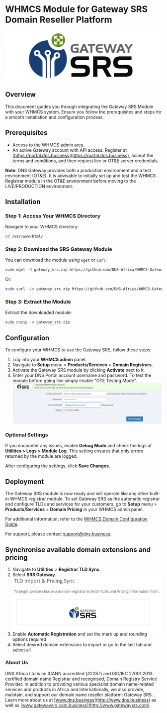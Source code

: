 # WHMCS Module for Gateway SRS Domain Reseller Platform

![logo.png](modules%2Fregistrars%2Fgateway_srs%2Flogo.png)

## Overview

This document guides you through integrating the Gateway SRS Module with your WHMCS system. Ensure you follow the prerequisites and steps for a smooth installation and configuration process.

## Prerequisites

- Access to the WHMCS admin area.
- An active Gateway account with API access. Register at [https://portal.dns.business](https://portal.dns.business), accept the terms and conditions, and then request live or OT&E server credentials.

**Note**: DNS Gateway provides both a production environment and a test environment (OT&E). It is advisable to initially set up and test the WHMCS Registrar module in the OT&E environment before moving to the LIVE/PRODUCTION environment.

## Installation

### Step 1: Access Your WHMCS Directory
Navigate to your WHMCS directory:
```bash
cd /var/www/html/
```

### Step 2: Download the SRS Gateway Module
You can download the module using `wget` or `curl`:
```bash
sudo wget -O gateway_srs.zip https://github.com/DNS-Africa/WHMCS-Gateway_SRS/raw/main/gateway_srs.zip
```
Or:
```bash
sudo curl -Lo gateway_srs.zip https://github.com/DNS-Africa/WHMCS-Gateway_SRS/raw/main/gateway_srs.zip
```

### Step 3: Extract the Module
Extract the downloaded module:
```bash
sudo unzip -o gateway_srs.zip
```

## Configuration

To configure your WHMCS to use the Gateway SRS, follow these steps:

1. Log into your **WHMCS admin** panel.
2. Navigate to **Setup** menu > **Products/Services** > **Domain Registrars**.
3. Activate the Gateway SRS module by clicking **Activate** next to it.
4. Enter your DNS Portal account username and password. To test the module before going live simply enable "OTE Testing Mode".
   ![Gateway SRS Module.png](Gateway%20SRS%20Module.png)

### Optional Settings
If you encounter any issues, enable **Debug Mode** and check the logs at **Utilities > Logs > Module Log**. This setting ensures that only errors returned by the module are logged.

After configuring the settings, click **Save Changes**.

## Deployment

The Gateway SRS module is now ready and will operate like any other built-in WHMCS registrar module. To set Gateway SRS as the automatic registrar and configure TLDs and services for your customers, go to **Setup** menu > **Products/Services** > **Domain Pricing** in your WHMCS admin panel.

For additional information, refer to the [WHMCS Domain Configuration Guide](http://docs.whmcs.com/Domains_Configuration).

For support, please contact [support@dns.business](mailto:support@dns.business).

## Synchronise available domain extensions and pricing

1. Navigate to **Utilities** > **Registrar TLD Sync**.
2. Select **SRS Gateway**.
![Gateway SRS Price and TLD Sync.png](Gateway%20SRS%20Price%20and%20TLD%20Sync.png)
3. Enable **Automatic Registration** and set the mark up and rounding options required
4. Select desired domain extensions to import or go to the last tab and select all

### About Us

DNS Africa Ltd is an ICANN accredited (#2287) and ISO/IEC 27001:2013 certified domain name Registrar and recognised, Domain Registry Service Provider. In addition to providing various specialist domain name-related services and products in Africa and Internationally, we also provide, maintain, and support our domain name reseller platform: Gateway SRS. . Learn more about us at [www.dns.business](http://www.dns.business) as well as [www.gatewaysrs.com.business](http://www.gatewaysrs.com).

